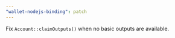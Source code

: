 ```yaml
---
"wallet-nodejs-binding": patch
---
```


Fix `Account::claimOutputs()` when no basic outputs are available.
